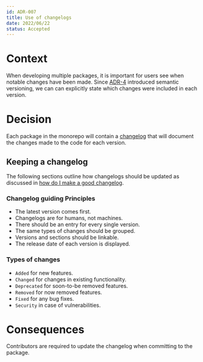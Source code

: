 ```yaml
---
id: ADR-007
title: Use of changelogs
date: 2022/06/22 
status: Accepted
---
```


# Context

When developing multiple packages, it is important for users see when notable
changes have been made. Since [ADR-4](./ADR-4.md) introduced semantic versioning,
we can can explicitly state which changes were included in each version.

# Decision

Each package in the monorepo will contain a [changelog](https://keepachangelog.com/)
that will document the changes made to the code for each version.

## Keeping a changelog

The following sections outline how changelogs should be updated as discussed in 
[how do I make a good changelog](https://keepachangelog.com/en/1.0.0/#how).

### Changelog guiding Principles

- The latest version comes first.
- Changelogs are for humans, not machines.
- There should be an entry for every single version.
- The same types of changes should be grouped.
- Versions and sections should be linkable.
- The release date of each version is displayed.

### Types of changes

- `Added` for new features.
- `Changed` for changes in existing functionality.
- `Deprecated` for soon-to-be removed features.
- `Removed` for now removed features.
- `Fixed` for any bug fixes.
- `Security` in case of vulnerabilities.

# Consequences

Contributors are required to update the changelog when committing to the
package.
